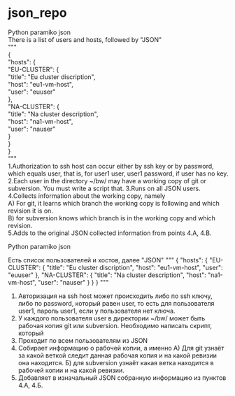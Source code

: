 # json_repo
Python paramiko json  
There is a list of users and hosts, followed by "JSON"  
"""  
{  
    "hosts": {  
        "EU-CLUSTER": {  
            "title": "Eu cluster discription",  
            "host": "eu1-vm-host",  
            "user": "euuser"  
        },  
        "NA-CLUSTER": {  
            "title": "Na cluster description",  
            "host": "na1-vm-host",  
            "user": "nauser"  
        }  
    }  
}  
"""  
1.Authorization to ssh host can occur either by ssh key or by password, which equals user, that is, for user1 user, user1 password, if user has no key.  
2.Each user in the directory ~/bw/ may have a working copy of git or subversion. You must write a script that. 
3.Runs on all JSON users.  
4.Collects information about the working copy, namely  
    A) For git, it learns which branch the working copy is following and which revision it is on.  
    B) for subversion knows which branch is in the working copy and which revision.  
5.Adds to the original JSON collected information from points 4.A, 4.B.

Python paramiko json  

Есть список пользователей и хостов, далее "JSON"
"""
{
    "hosts": {
        "EU-CLUSTER": {
            "title": "Eu cluster discription",
            "host": "eu1-vm-host",
            "user": "euuser"
        },
        "NA-CLUSTER": {
            "title": "Na cluster description",
            "host": "na1-vm-host",
            "user": "nauser"
        }
    }
}
"""
1) Авторизация на ssh host может происходить либо по ssh ключу, либо по password, который равен user,
то есть для пользователя user1, пароль user1, если у пользователя нет ключа.
2) У каждого пользователя user в директории ~/bw/ может быть рабочая копия git или subversion.
Необходимо написать скрипт, который
3) Проходит по всем пользователям из JSON
4) Собирает информацию о рабочей копии, а именно
    А) Для git узнаёт за какой веткой следит данная рабочая копия и на какой ревизии она находится.
    Б) для subversion узнаёт какая ветка находится в рабочей копии и на какой ревизии.
6) Добавляет в изначальный JSON собранную информацию из пунктов 4.А, 4.Б.
